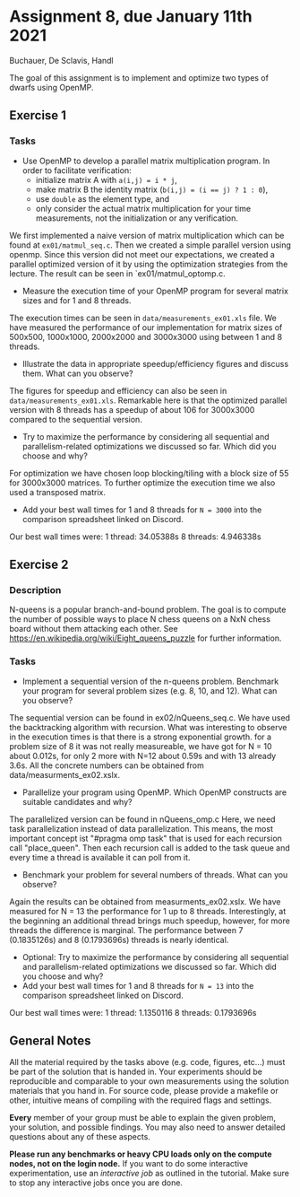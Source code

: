 # Assignment 8, due January 11th 2021

Buchauer, De Sclavis, Handl


The goal of this assignment is to implement and optimize two types of dwarfs using OpenMP.

## Exercise 1

### Tasks

- Use OpenMP to develop a parallel matrix multiplication program. In order to facilitate verification:
    - initialize matrix A with `a(i,j) = i * j`,
    - make matrix B the identity matrix (`b(i,j) = (i == j) ? 1 : 0`), 
    - use `double` as the element type, and 
    - only consider the actual matrix multiplication for your time measurements, not the initialization or any verification.

We first implemented a naive version of matrix multiplication which can be found at `ex01/matmul_seq.c`. Then we created a simple parallel version using openmp. Since this version did not meet our expectations, we created a parallel optimized version of it by using the optimization strategies from the lecture. The result can be seen in `ex01/matmul_optomp.c.

- Measure the execution time of your OpenMP program for several matrix sizes and for 1 and 8 threads.

The execution times can be seen in `data/measurements_ex01.xls` file. We have measured the performance of our implementation for matrix sizes of 500x500, 1000x1000, 2000x2000 and 3000x3000 using between 1 and 8 threads.

- Illustrate the data in appropriate speedup/efficiency figures and discuss them. What can you observe?

The figures for speedup and efficiency can also be seen in `data/measurements_ex01.xls`. Remarkable here is that the optimized parallel version with 8 threads has a speedup of about 106 for 3000x3000 compared to the sequential version.

- Try to maximize the performance by considering all sequential and parallelism-related optimizations we discussed so far. Which did you choose and why?

For optimization we have chosen loop blocking/tiling with a block size of 55 for 3000x3000 matrices. To further optimize the execution time we also used a transposed matrix.

- Add your best wall times for 1 and 8 threads for `N = 3000` into the comparison spreadsheet linked on Discord.

Our best wall times were:
1 thread: 34.05388s
8 threads: 4.946338s

## Exercise 2

### Description

N-queens is a popular branch-and-bound problem. The goal is to compute the number of possible ways to place N chess queens on a NxN chess board without them attacking each other. See https://en.wikipedia.org/wiki/Eight_queens_puzzle for further information.

### Tasks

- Implement a sequential version of the n-queens problem. Benchmark your program for several problem sizes (e.g. 8, 10, and 12). What can you observe?

The sequential version can be found in ex02/nQueens_seq.c. We have used the backtracking algorithm with recursion. What was interesting to observe in the
execution times is that there is a strong exponential growth. for a problem size of 8 it was not really measureable, we have got for N = 10 about 0.012s, for
only 2 more with N=12 about 0.59s and with 13 already 3.6s. All the concrete numbers can be obtained from data/measurments_ex02.xslx.

- Parallelize your program using OpenMP. Which OpenMP constructs are suitable candidates and why?

The parallelized version can be found in nQueens_omp.c
Here, we need task parallelization instead of data parallelization. This means, the most important concept ist "#pragma omp task" that is used
for each recursion call "place_queen". Then each recursion call is added to the task queue and every time a thread is available it can poll from it.

- Benchmark your problem for several numbers of threads. What can you observe?

Again the results can be obtained from measurments_ex02.xslx.
We have measured for N = 13 the performance for 1 up to 8 threads. Interestingly, at the beginning an additional thread brings much speedup, however, for more threads the difference is marginal. The performance between 7 (0.1835126s) and 8 (0.1793696s) threads is nearly identical.

- Optional: Try to maximize the performance by considering all sequential and parallelism-related optimizations we discussed so far. Which did you choose and why?
- Add your best wall times for 1 and 8 threads for `N = 13` into the comparison spreadsheet linked on Discord.

Our best wall times were:
1 thread: 1.1350116
8 threads: 0.1793696s

## General Notes

All the material required by the tasks above (e.g. code, figures, etc...) must be part of the solution that is handed in. Your experiments should be reproducible and comparable to your own measurements using the solution materials that you hand in. For source code, please provide a makefile or other, intuitive means of compiling with the required flags and settings.

**Every** member of your group must be able to explain the given problem, your solution, and possible findings. You may also need to answer detailed questions about any of these aspects.

**Please run any benchmarks or heavy CPU loads only on the compute nodes, not on the login node.**
If you want to do some interactive experimentation, use an *interactive job* as outlined in the tutorial. Make sure to stop any interactive jobs once you are done.